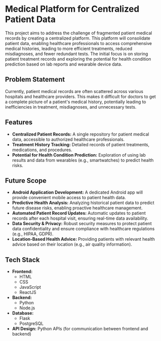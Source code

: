 # Medical Platform for Centralized Patient Data

This project aims to address the challenge of fragmented patient medical records by creating a centralized platform.  This platform will consolidate patient data, enabling healthcare professionals to access comprehensive medical histories, leading to more efficient treatments, reduced misdiagnoses, and fewer redundant tests.  The initial focus is on storing patient treatment records and exploring the potential for health condition prediction based on lab reports and wearable device data.

## Problem Statement

Currently, patient medical records are often scattered across various hospitals and healthcare providers. This makes it difficult for doctors to get a complete picture of a patient's medical history, potentially leading to inefficiencies in treatment, misdiagnoses, and unnecessary tests.

## Features

* **Centralized Patient Records:**  A single repository for patient medical data, accessible to authorized healthcare professionals.
* **Treatment History Tracking:** Detailed records of patient treatments, medications, and procedures.
* **Potential for Health Condition Prediction:** Exploration of using lab results and data from wearables (e.g., smartwatches) to predict health risks.

## Future Scope

* **Android Application Development:**  A dedicated Android app will provide convenient mobile access to patient health data.
* **Predictive Health Analysis:**  Analyzing historical patient data to predict future disease risks, enabling proactive healthcare management.
* **Automated Patient Record Updates:**  Automatic updates to patient records after each hospital visit, ensuring real-time data availability.
* **Data Security & Privacy:**  Robust security measures to protect patient data confidentiality and ensure compliance with healthcare regulations (e.g., HIPAA, GDPR).
* **Location-Based Health Advice:** Providing patients with relevant health advice based on their location (e.g., air quality information).

## Tech Stack

* **Frontend:**
    * HTML
    * CSS
    * JavaScript
    * ReactJS
* **Backend:**
    * Python
    * Node.js
* **Database:** 
    * Flask
    * PostgreSQL
* **API Design:** Python APIs (for communication between frontend and backend)